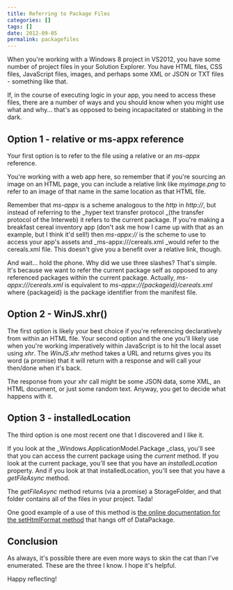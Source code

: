 ```yaml
---
title: Referring to Package Files
categories: []
tags: []
date: 2012-09-05
permalink: packagefiles
---
```


When you&#39;re working with a Windows 8 project in VS2012, you have some number of project files in your Solution Explorer. You have HTML files, CSS files, JavaScript files, images, and perhaps some XML or JSON or TXT files - something like that.
<!-- xmore -->

If, in the course of executing logic in your app, you need to access these files, there are a number of ways and you should know when you might use what and why... that&#39;s as opposed to being incapacitated or stabbing in the dark.

## Option 1 - relative or ms-appx reference

Your first option is to refer to the file using a relative or an _ms-appx_ reference.

You&#39;re working with a web app here, so remember that if you&#39;re sourcing an image on an HTML page, you can include a relative link like _myimage.png_ to refer to an image of that name in the same location as that HTML file.

Remember that _ms-appx_ is a scheme analogous to the _http_ in _http://_, but instead of referring to the _hyper text transfer protocol _(the transfer protocol of the Interweb) it refers to the current package. If you&#39;re making a breakfast cereal inventory app (don&#39;t ask me how I came up with that as an example, but I think it&#39;d sell!) then _ms-appx://_ is the scheme to use to access your app&#39;s assets and  _ms-appx:///cereals.xml _would refer to the cereals.xml file. This doesn&#39;t give you a benefit over a relative link, though.

And wait... hold the phone. Why did we use three slashes? That&#39;s simple. It&#39;s because we want to refer the current package self as opposed to any referenced packages within the current package. Actually, _ms-appx:///cereals.xml_ is equivalent to _ms-appx://{packageid}/cereals.xml_ where {packageid} is the package identifier from the manifest file.

## Option 2 - WinJS.xhr()

The first option is likely your best choice if you&#39;re referencing declaratively from within an HTML file. Your second option and the one you&#39;ll likely use when you&#39;re working imperatively within JavaScript is to hit the local asset using _xhr_. The _WinJS.xhr_ method takes a URL and returns gives you its word (a promise) that it will return with a response and will call your then/done when it&#39;s back.

The response from your xhr call might be some JSON data, some XML, an HTML document, or just some random text. Anyway, you get to decide what happens with it.

## Option 3 - installedLocation

The third option is one most recent one that I discovered and I like it.

If you look at the _Windows.ApplicationModel.Package _class, you&#39;ll see that you can access the current package using the _current_ method. If you look at the current package, you&#39;ll see that you have an _installedLocation_ property. And if you look at that installedLocation, you&#39;ll see that you have a _getFileAsync_ method.

The _getFileAsync_ method returns (via a promise) a StorageFolder, and that folder contains all of the files in your project. Tada!

One good example of a use of this method is [the online documentation for the setHtmlFormat method](http://msdn.microsoft.com/en-us/library/windows/apps/windows.applicationmodel.datatransfer.datapackage.sethtmlformat.aspx) that hangs off of DataPackage.

## Conclusion

As always, it&#39;s possible there are even more ways to skin the cat than I&#39;ve enumerated. These are the three I know. I hope it&#39;s helpful.

Happy reflecting!